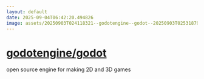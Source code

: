 ```yaml
---
layout: default
date: 2025-09-04T06:42:20.494826
image: assets/20250903T024118321--godotengine--godot--20250903T025318797--cropped.png
---
```


# [godotengine/godot](https://github.com/godotengine/godot)

open source engine for making 2D and 3D games

